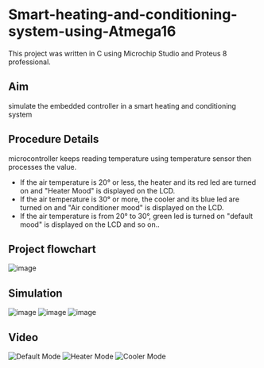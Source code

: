 # Smart-heating-and-conditioning-system-using-Atmega16
This project was written in C using Microchip Studio and Proteus 8 professional.
## Aim
simulate the embedded controller in a smart heating and conditioning system
## Procedure Details
microcontroller keeps reading temperature using temperature sensor then processes the value.
- If the air temperature is 20° or less, the heater and its red led are turned on and "Heater Mood" is displayed  on the LCD.
- If the air temperature is 30° or more, the cooler and its blue led are turned on and "Air conditioner mood" is displayed  on the LCD.
- If the air temperature is from 20° to 30°, green led is turned on "default mood" is displayed  on the LCD
and so on..
## Project flowchart
![image](https://user-images.githubusercontent.com/104006521/190279169-6d632154-9178-48d3-82ca-c20c5c502af1.png)
## Simulation
![image](https://user-images.githubusercontent.com/104006521/190279350-bdbf9d5f-26c8-4a02-bea2-27499948321a.png)
![image](https://user-images.githubusercontent.com/104006521/190279362-32d29a7c-2988-492c-8551-1b35d2f67ee1.png)
![image](https://user-images.githubusercontent.com/104006521/190279372-0c245a8e-3517-4433-9f1e-0c2a8d429934.png)
## Video 
![Default Mode](https://user-images.githubusercontent.com/104006521/190279278-c18d139b-df7e-4156-829f-882c3197f12e.gif)
![Heater Mode](https://user-images.githubusercontent.com/104006521/190279291-4728bbc4-5f18-4151-8557-b6a56e83c361.gif)
![Cooler Mode](https://user-images.githubusercontent.com/104006521/190279296-046f4324-285e-44c0-b0fc-23b499a5cd14.gif)

